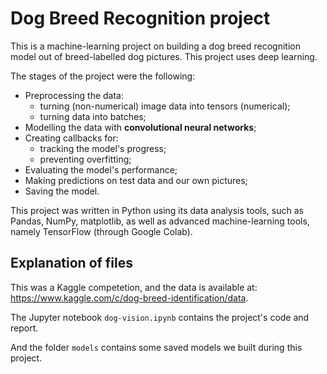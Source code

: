# Dog Breed Recognition project

This is a machine-learning project on building a dog breed recognition model out of breed-labelled dog pictures. This project uses deep learning.

The stages of the project were the following:

- Preprocessing the data:
  - turning (non-numerical) image data into tensors (numerical);
  - turning data into batches;
- Modelling the data with **convolutional neural networks**;
- Creating callbacks for:
  - tracking the model's progress;
  - preventing overfitting;
- Evaluating the model's performance;
- Making predictions on test data and our own pictures;
- Saving the model.

This project was written in Python using its data analysis tools, such as Pandas, NumPy, matplotlib, as well as advanced machine-learning tools, namely TensorFlow (through Google Colab).


## Explanation of files

This was a Kaggle competetion, and the data is available at: https://www.kaggle.com/c/dog-breed-identification/data.

The Jupyter notebook `dog-vision.ipynb` contains the project's code and report.

And the folder `models` contains some saved models we built during this project.

